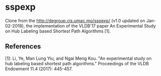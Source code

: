 # sspexp
Clone from the http://degroup.cis.umac.mo/sspexp/ (v1.0 updated on Jan-02-2018), the implementation of the VLDB'17 paper An Experimental Study on Hub Labeling based Shortest Path Algorithms [1].

References
----------
[1]: Li, Ye, Man Lung Yiu, and Ngai Meng Kou. "An experimental study on hub labeling based shortest path algorithms." Proceedings of the VLDB Endowment 11.4 (2017): 445-457.
